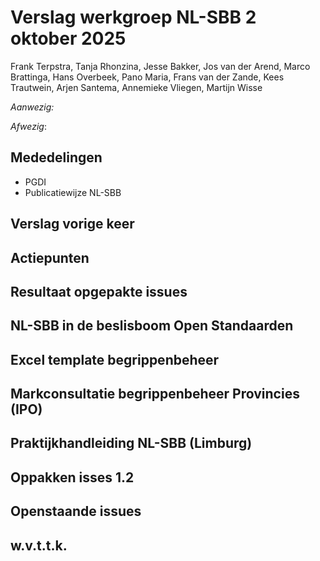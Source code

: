 # Verslag werkgroep NL-SBB 2 oktober 2025

Frank Terpstra, Tanja Rhonzina, Jesse Bakker, Jos van der Arend, Marco Brattinga, Hans Overbeek, Pano Maria,  Frans van der Zande,
Kees Trautwein, Arjen Santema, Annemieke Vliegen, Martijn Wisse

*Aanwezig:* 

*Afwezig*:  

## Mededelingen
- PGDI
- Publicatiewijze NL-SBB
## Verslag vorige keer


## Actiepunten


## Resultaat opgepakte issues

## NL-SBB in de beslisboom Open Standaarden


## Excel template begrippenbeheer


## Markconsultatie begrippenbeheer Provincies (IPO)

## Praktijkhandleiding NL-SBB (Limburg)

## Oppakken isses 1.2


## Openstaande issues


## w.v.t.t.k.

